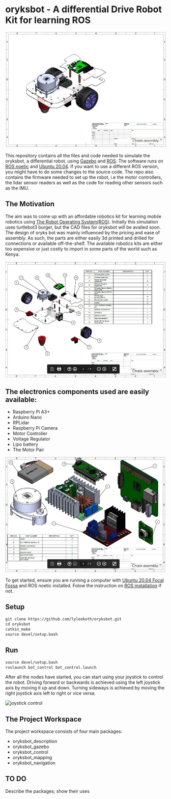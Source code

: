 # oryksbot - A differential Drive Robot Kit for learning ROS

![oryksbot assembly](https://github.com/lyleokoth/oryksbot/blob/main/resources/diff_1.JPG?raw=true)

This repository contains all the files and code needed to simulate the oryksbot, a differential robot, using [Gazebo](http://gazebosim.org/)  and [ROS](https://www.ros.org/).
The software runs on [ROS noetic](http://wiki.ros.org/noetic) and [Ubuntu 20.04](http://www.releases.ubuntu.com/20.04/). If you want to use a different ROS version, you might have to do some changes to the source code.
The repo also contains the firmware needed to set up the robot, i.e the motor controllers, the lidar sensor
readers as well as the code for reading other sensors such as the IMU.

## The Motivation

The aim was to come up with an affordable robotics kit for learning mobile robotics using [The Robot Operating System(ROS)](https://www.ros.org/). Initially this simulation uses turtlebot3 burger, but the CAD files for oryksbot will be availed soon. The design of oryks bot was mainly influenced by the pricing and ease of assembly. As such, the parts are either easily 3d printed and drilled for connections or available off-the-shelf. The available robotics kits are either too expensive or just costly to import in some parts of the world such as Kenya.

![oryksbot parts list](https://github.com/lyleokoth/oryksbot/blob/main/resources/diff_2.JPG?raw=true)

## The electronics components used are easily available:
 - Raspberry Pi A3+
 - Arduino Nano
 - RPLidar
 - Raspberry Pi Camera
 - Motor Controller
 - Voltage Regulator
 - Lipo battery
 - The Motor Pair

![oryksbot electronics](https://github.com/lyleokoth/oryksbot/blob/main/resources/diff_6.JPG?raw=true)

To get started, ensure you are running a computer with [Ubuntu 20.04 Focal Fossa](http://www.releases.ubuntu.com/20.04/) and ROS noetic installed. Folow the instruction on [ROS installation](http://wiki.ros.org/noetic) if not.

## Setup
```
git clone https://github.com/lyleokoth/oryksbot.git
cd oryksbot
catkin_make
source devel/setup.bash
```

## Run
```
source devel/setup.bash
roslaunch bot_control bot_control.launch
```

After all the nodes have started, you can start using your joystick to control the robot.
Driving forward or backwards is achieved using the left joystick axis by moving it up and down. Turning sideways is achieved by moving the right joystick axis left to right or vice versa.

![joystick control](https://github.com/lyleokoth/oryksbot/blob/burger/resources/bot-control.gif)

## The Project Workspace

The project workspace consists of four main packages:
- oryksbot_description
- oryksbot_gazebo
- oryksbot_control
- oryksbot_mapping
- oryksbot_navigation

## TO DO

Describe the packages; show their uses
 
